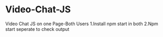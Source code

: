 # Video-Chat-JS
Video Chat JS on one Page-Both Users
1.Install npm start in both
2.Npm start seperate to check output

